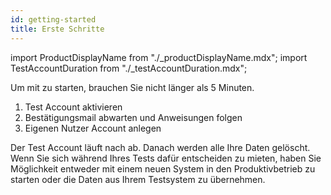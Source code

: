 ```yaml
---
id: getting-started
title: Erste Schritte
---
```


import ProductDisplayName from "./\_productDisplayName.mdx";
import TestAccountDuration from "./\_testAccountDuration.mdx";

Um mit <ProductDisplayName/> zu starten, brauchen Sie nicht länger als 5 Minuten.

1. Test Account aktivieren
2. Bestätigungsmail abwarten und Anweisungen folgen
3. Eigenen Nutzer Account anlegen

Der Test Account läuft nach <TestAccountDuration/> ab. Danach werden alle Ihre Daten gelöscht. Wenn Sie sich während Ihres Tests dafür entscheiden <ProductDisplayName/> zu mieten, haben Sie Möglichkeit entweder mit einem neuen System in den Produktivbetrieb zu starten oder die Daten aus Ihrem Testsystem zu übernehmen.
